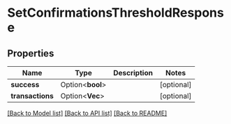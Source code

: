 # SetConfirmationsThresholdResponse

## Properties

Name | Type | Description | Notes
------------ | ------------- | ------------- | -------------
**success** | Option<**bool**> |  | [optional]
**transactions** | Option<**Vec<String>**> |  | [optional]

[[Back to Model list]](../README.md#documentation-for-models) [[Back to API list]](../README.md#documentation-for-api-endpoints) [[Back to README]](../README.md)


